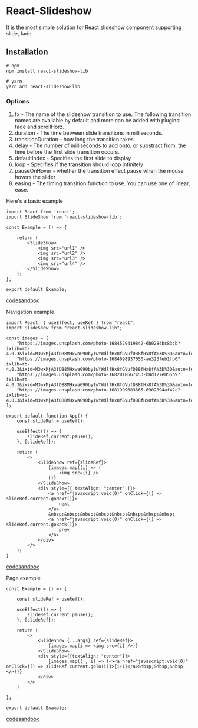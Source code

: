 # React-Slideshow

It is the most simple solution for React slideshow component supporting slide, fade.

## Installation
```
# npm
npm install react-slideshow-lib

# yarn
yarn add react-slideshow-lib
```

### Options
1. fx - The name of the slideshow transition to use. The following transition names are available by default and more can be added with plugins: fade and scrollHorz.
2. duration - The time between slide transitions in milliseconds.
3. transitionDuration - how long the transition takes.
4. delay - The number of milliseconds to add onto, or substract from, the time before the first slide transition occurs.
5. defaultIndex - Specifies the first slide to display
6. loop - Specifies if the transition should loop infinitely
7. pauseOnHover - whether the transition effect pause when the mouse hovers the slider
8. easing - The timing transition function to use. You can use one of linear, ease.


Here's a basic example
```tsx
import React from 'react';
import SlideShow from 'react-slideshow-lib';

const Example = () => {

    return (
        <SlideShow>
            <img src="url1" />
            <img src="url2" />
            <img src="url3" />
            <img src="url4" />
        </SlideShow>
    );
};

export default Example;
```
[codesandbox](https://codesandbox.io/s/slideshow-default-bsecfv)

Navigation example

```tsx
import React, { useEffect, useRef } from "react";
import SlideShow from "react-slideshow-lib";

const images = [
    "https://images.unsplash.com/photo-1684529419842-6b0284bc83cb?ixlib=rb-4.0.3&ixid=M3wxMjA3fDB8MHxwaG90by1wYWdlfHx8fGVufDB8fHx8fA%3D%3D&auto=format&fit=crop&w=600&q=60",
    "https://images.unsplash.com/photo-1684698937050-ae323feb1fb0?ixlib=rb-4.0.3&ixid=M3wxMjA3fDB8MHxwaG90by1wYWdlfHx8fGVufDB8fHx8fA%3D%3D&auto=format&fit=crop&w=600&q=60",
    "https://images.unsplash.com/photo-1682018667453-b8d127e055b9?ixlib=rb-4.0.3&ixid=M3wxMjA3fDB8MHxwaG90by1wYWdlfHx8fGVufDB8fHx8fA%3D%3D&auto=format&fit=crop&w=600&q=60",
    "https://images.unsplash.com/photo-1681999683665-6902894af42c?ixlib=rb-4.0.3&ixid=M3wxMjA3fDB8MHxwaG90by1wYWdlfHx8fGVufDB8fHx8fA%3D%3D&auto=format&fit=crop&w=600&q=60"
];

export default function App() {
    const slideRef = useRef();

    useEffect(() => {
        slideRef.current.pause();
    }, [slideRef]);

    return (
        <>
            <SlideShow ref={slideRef}>
                {images.map((i) => (
                    <img src={i} />
                ))}
            </SlideShow>
            <div style={{ textAlign: "center" }}>
                <a href="javascript:void(0)" onClick={() => slideRef.current.goNext()}>
                    next
                </a>
                &nbsp;&nbsp;&nbsp;&nbsp;&nbsp;&nbsp;&nbsp;&nbsp;
                <a href="javascript:void(0)" onClick={() => slideRef.current.goBack()}>
                    prev
                </a>
            </div>
        </>
    );
}
```
[codesandbox](https://codesandbox.io/s/slideshow-navigation-rs1cfo)


Page example

```tsx
const Example = () => {

    const slideRef = useRef();

    useEffect(() => {
        slideRef.current.pause();
    }, [slideRef]);

    return (
        <>
            <SlideShow {...args} ref={slideRef}>
                {images.map(i => <img src={i} />)}
            </SlideShow>
            <div style={{textAlign: "center"}}>
                {images.map((_, i) => (<><a href="javascript:void(0)" onClick={() => slideRef.current.goTo(i)}>{i+1}</a>&nbsp;&nbsp;&nbsp;</>))}
            </div>
        </>
    )
    
};

export default Example;

```
[codesandbox](https://codesandbox.io/s/slideshow-pages-yvjdib)
